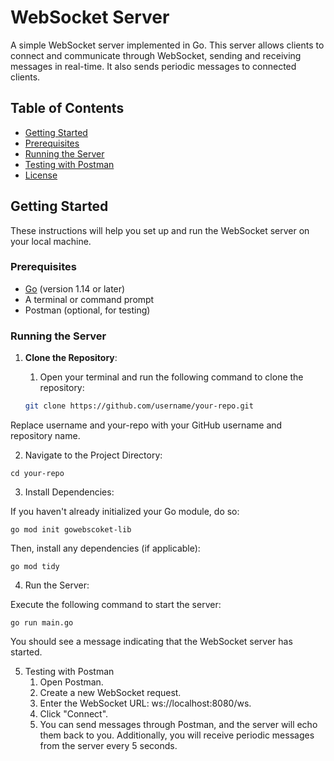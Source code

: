 # WebSocket Server

A simple WebSocket server implemented in Go. This server allows clients to connect and communicate through WebSocket, sending and receiving messages in real-time. It also sends periodic messages to connected clients.

## Table of Contents

- [Getting Started](#getting-started)
- [Prerequisites](#prerequisites)
- [Running the Server](#running-the-server)
- [Testing with Postman](#testing-with-postman)
- [License](#license)

## Getting Started

These instructions will help you set up and run the WebSocket server on your local machine.

### Prerequisites

- [Go](https://golang.org/dl/) (version 1.14 or later)
- A terminal or command prompt
- Postman (optional, for testing)

### Running the Server

1. **Clone the Repository**:

   1. Open your terminal and run the following command to clone the repository:

   ```bash
   git clone https://github.com/username/your-repo.git
   ```
Replace username and your-repo with your GitHub username and repository name.

2. Navigate to the Project Directory:
 ```
cd your-repo
```

3. Install Dependencies:

If you haven't already initialized your Go module, do so:

```
go mod init gowebscoket-lib
```
Then, install any dependencies (if applicable):

```
go mod tidy
```

4. Run the Server:

Execute the following command to start the server:
````
go run main.go
````

You should see a message indicating that the WebSocket server has started.

5. Testing with Postman
   1. Open Postman.
   2. Create a new WebSocket request.
   3. Enter the WebSocket URL: ws://localhost:8080/ws.
   4. Click "Connect".
   5. You can send messages through Postman, and the server will echo them back to you. Additionally, you will receive periodic messages from the server every 5 seconds.

